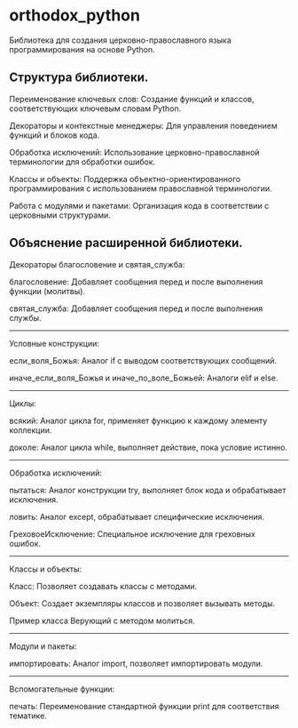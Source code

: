 # orthodox_python
Библиотека для создания церковно-православного языка программирования на основе Python.

Структура библиотеки.
----------------------------------------------------------------------------------------------------------------------


Переименование ключевых слов: Создание функций и классов, соответствующих ключевым словам Python.

Декораторы и контекстные менеджеры: Для управления поведением функций и блоков кода.

Обработка исключений: Использование церковно-православной терминологии для обработки ошибок.

Классы и объекты: Поддержка объектно-ориентированного программирования с использованием православной терминологии.

Работа с модулями и пакетами: Организация кода в соответствии с церковными структурами.


  
Объяснение расширенной библиотеки.
----------------------------------------------------------------------------------------------------------------------




Декораторы благословение и святая_служба:


благословение: Добавляет сообщения перед и после выполнения функции (молитвы).

святая_служба: Добавляет сообщения перед и после выполнения службы.

----------------------------------------------------------------------------------------------------------------------

  
Условные конструкции:


если_воля_Божья: Аналог if с выводом соответствующих сообщений.

иначе_если_воля_Божья и иначе_по_воле_Божьей: Аналоги elif и else.

----------------------------------------------------------------------------------------------------------------------

  
Циклы:


всякий: Аналог цикла for, применяет функцию к каждому элементу коллекции.

доколе: Аналог цикла while, выполняет действие, пока условие истинно.

----------------------------------------------------------------------------------------------------------------------

  
Обработка исключений:


пытаться: Аналог конструкции try, выполняет блок кода и обрабатывает исключения.

ловить: Аналог except, обрабатывает специфические исключения.

ГреховоеИсключение: Специальное исключение для греховных ошибок.

----------------------------------------------------------------------------------------------------------------------

  
Классы и объекты:


Класс: Позволяет создавать классы с методами.

Объект: Создает экземпляры классов и позволяет вызывать методы.

Пример класса Верующий с методом молиться.

----------------------------------------------------------------------------------------------------------------------

  
Модули и пакеты:


импортировать: Аналог import, позволяет импортировать модули.

----------------------------------------------------------------------------------------------------------------------

  
Вспомогательные функции:


печать: Переименование стандартной функции print для соответствия тематике.
